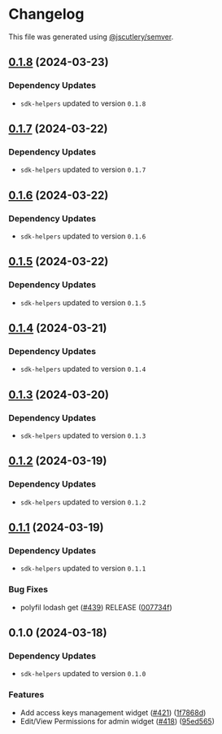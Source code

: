 # Changelog

This file was generated using [@jscutlery/semver](https://github.com/jscutlery/semver).

## [0.1.8](https://github.com/descope/descope-js/compare/sdk-component-drivers-0.1.7...sdk-component-drivers-0.1.8) (2024-03-23)

### Dependency Updates

* `sdk-helpers` updated to version `0.1.8`
## [0.1.7](https://github.com/descope/descope-js/compare/sdk-component-drivers-0.1.6...sdk-component-drivers-0.1.7) (2024-03-22)

### Dependency Updates

* `sdk-helpers` updated to version `0.1.7`
## [0.1.6](https://github.com/descope/descope-js/compare/sdk-component-drivers-0.1.5...sdk-component-drivers-0.1.6) (2024-03-22)

### Dependency Updates

* `sdk-helpers` updated to version `0.1.6`
## [0.1.5](https://github.com/descope/descope-js/compare/sdk-component-drivers-0.1.4...sdk-component-drivers-0.1.5) (2024-03-22)

### Dependency Updates

* `sdk-helpers` updated to version `0.1.5`
## [0.1.4](https://github.com/descope/descope-js/compare/sdk-component-drivers-0.1.3...sdk-component-drivers-0.1.4) (2024-03-21)

### Dependency Updates

* `sdk-helpers` updated to version `0.1.4`
## [0.1.3](https://github.com/descope/descope-js/compare/sdk-component-drivers-0.1.2...sdk-component-drivers-0.1.3) (2024-03-20)

### Dependency Updates

* `sdk-helpers` updated to version `0.1.3`
## [0.1.2](https://github.com/descope/descope-js/compare/sdk-component-drivers-0.1.1...sdk-component-drivers-0.1.2) (2024-03-19)

### Dependency Updates

* `sdk-helpers` updated to version `0.1.2`
## [0.1.1](https://github.com/descope/descope-js/compare/sdk-component-drivers-0.1.0...sdk-component-drivers-0.1.1) (2024-03-19)

### Dependency Updates

* `sdk-helpers` updated to version `0.1.1`

### Bug Fixes

* polyfil lodash get ([#439](https://github.com/descope/descope-js/issues/439)) RELEASE ([007734f](https://github.com/descope/descope-js/commit/007734f949f23bb48bf0a3bd427a07eafee88c23))

## 0.1.0 (2024-03-18)

### Dependency Updates

* `sdk-helpers` updated to version `0.1.0`

### Features

* Add access keys management widget ([#421](https://github.com/descope/descope-js/issues/421)) ([1f7868d](https://github.com/descope/descope-js/commit/1f7868db53aa65d2c3f447f7968f9fc7a741105a))
* Edit/View Permissions for admin widget ([#418](https://github.com/descope/descope-js/issues/418)) ([95ed565](https://github.com/descope/descope-js/commit/95ed565692f759ec3313f4ae215a6f881dd59375))
